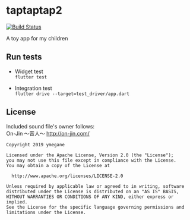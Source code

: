 # taptaptap2
[![Build Status](https://app.bitrise.io/app/828b98e722bab441/status.svg?token=NUzi3NDLpSD4vlCA1iBnWA&branch=master)](https://app.bitrise.io/app/828b98e722bab441)

A toy app for my children

## Run tests

* Widget test  
`flutter test`

* Integration test  
`flutter drive --target=test_driver/app.dart`

## License

Included sound file's owner follows:  
On-Jin ～音人～ http://on-jin.com/

```
Copyright 2019 ymegane

Licensed under the Apache License, Version 2.0 (the "License");
you may not use this file except in compliance with the License.
You may obtain a copy of the License at

  http://www.apache.org/licenses/LICENSE-2.0

Unless required by applicable law or agreed to in writing, software
distributed under the License is distributed on an "AS IS" BASIS,
WITHOUT WARRANTIES OR CONDITIONS OF ANY KIND, either express or implied.
See the License for the specific language governing permissions and
limitations under the License.
```
